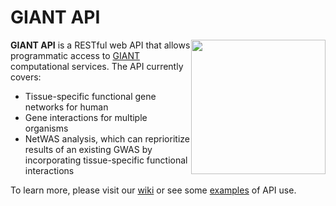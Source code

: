 # GIANT API

<a href="http://giant.princeton.edu/"><img src="http://giant.princeton.edu/static//css/img/brca1.png" align="right" hspace="0" vspace="0" height="215"></a>

**GIANT API** is a RESTful web API that allows programmatic access to [GIANT](http://giant.princeton.edu/) computational services. The API currently covers:

* Tissue-specific functional gene networks for human
* Gene interactions for multiple organisms
* NetWAS analysis, which can reprioritize results of an existing GWAS by incorporating tissue-specific functional interactions

To learn more, please visit our [wiki](https://github.com/amr4/giant-api-doc/wiki) or see some [examples](https://github.com/amr4/giant-api-doc/wiki/Examples) of API use.
